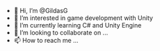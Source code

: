 - 👋 Hi, I’m @GildasG
- 👀 I’m interested in game development with Unity
- 🌱 I’m currently learning C# and Unity Engine
- 💞️ I’m looking to collaborate on ...
- 📫 How to reach me ...

<!---
GildasG/GildasG is a ✨ special ✨ repository because its `README.md` (this file) appears on your GitHub profile.
You can click the Preview link to take a look at your changes.
--->

